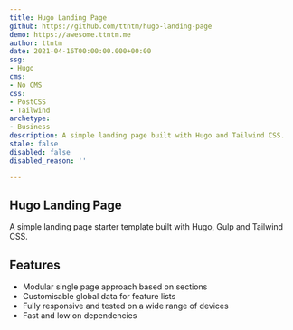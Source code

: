 ```yaml
---
title: Hugo Landing Page
github: https://github.com/ttntm/hugo-landing-page
demo: https://awesome.ttntm.me
author: ttntm
date: 2021-04-16T00:00:00.000+00:00
ssg:
- Hugo
cms:
- No CMS
css:
- PostCSS
- Tailwind
archetype:
- Business
description: A simple landing page built with Hugo and Tailwind CSS.
stale: false
disabled: false
disabled_reason: ''

---
```

## Hugo Landing Page

A simple landing page starter template built with Hugo, Gulp and Tailwind CSS.

## Features

* Modular single page approach based on sections
* Customisable global data for feature lists
* Fully responsive and tested on a wide range of devices
* Fast and low on dependencies